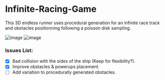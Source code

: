 # Infinite-Racing-Game

This 3D endless runner uses procedural generation for an infinite race track and obstacles positionning following a poisson disk sampling.

![image](https://user-images.githubusercontent.com/55946014/183291433-db3a172b-ba7e-4bd0-9d37-57dd2bc77265.png)
![image](https://user-images.githubusercontent.com/55946014/183291615-19c21a21-ac21-4a59-8f43-cf89bcaaa67b.png)

### Issues List:

- [x] Bad collision with the sides of the ship (Keep for flexibility?).
- [x] Improve obstacles & powerups placement.
- [ ] Add variation to procedurally generated obstacles.

